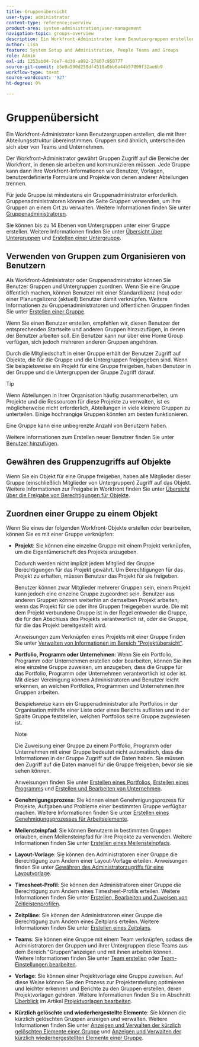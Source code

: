 ```yaml
---
title: Gruppenübersicht
user-type: administrator
content-type: reference;overview
product-area: system-administration;user-management
navigation-topic: groups-overview
description: Ein Workfront-Administrator kann Benutzergruppen erstellen, die mit Ihrer Abteilungsstruktur übereinstimmen. Gruppen sind ähnlich, unterscheiden sich aber von Teams und Unternehmen.
author: Lisa
feature: System Setup and Administration, People Teams and Groups
role: Admin
exl-id: 1353ab04-7de7-4d30-a092-27807c950777
source-git-commit: b5e0a590d258df4510a0bb6a44b57099f32ae6b9
workflow-type: tm+mt
source-wordcount: '927'
ht-degree: 0%

---
```


# Gruppenübersicht

<!-- Audited: 01/2024 -->

Ein Workfront-Administrator kann Benutzergruppen erstellen, die mit Ihrer Abteilungsstruktur übereinstimmen. Gruppen sind ähnlich, unterscheiden sich aber von Teams und Unternehmen.

Der Workfront-Administrator gewährt Gruppen Zugriff auf die Bereiche der Workfront, in denen sie arbeiten und kommunizieren müssen. Jede Gruppe kann dann ihre Workfront-Informationen wie Benutzer, Vorlagen, benutzerdefinierte Formulare und Projekte von denen anderer Abteilungen trennen.

Für jede Gruppe ist mindestens ein Gruppenadministrator erforderlich. Gruppenadministratoren können die Seite Gruppen verwenden, um ihre Gruppen an einem Ort zu verwalten. Weitere Informationen finden Sie unter [Gruppenadministratoren](../../../administration-and-setup/manage-groups/group-roles/group-administrators.md).

Sie können bis zu 14 Ebenen von Untergruppen unter einer Gruppe erstellen. Weitere Informationen finden Sie unter [Übersicht über Untergruppen](../../../administration-and-setup/manage-groups/groups-overview/subgroups.md) und [Erstellen einer Untergruppe](../../../administration-and-setup/manage-groups/create-and-manage-subgroups/create-a-subgroup.md).

## Verwenden von Gruppen zum Organisieren von Benutzern

Als Workfront-Administrator oder Gruppenadministrator können Sie Benutzer Gruppen und Untergruppen zuordnen. Wenn Sie eine Gruppe öffentlich machen, können Benutzer mit einer Standardlizenz (neu) oder einer Planungslizenz (aktuell) Benutzer damit verknüpfen. Weitere Informationen zu Gruppenadministratoren und öffentlichen Gruppen finden Sie unter [Erstellen einer Gruppe](../../../administration-and-setup/manage-groups/create-and-manage-groups/create-a-group.md).

Wenn Sie einen Benutzer erstellen, empfehlen wir, diesen Benutzer der entsprechenden Startseite und anderen Gruppen hinzuzufügen, in denen der Benutzer arbeiten soll. Ein Benutzer kann nur über eine Home Group verfügen, sich jedoch mehreren anderen Gruppen angehören.

Durch die Mitgliedschaft in einer Gruppe erhält der Benutzer Zugriff auf Objekte, die für die Gruppe und die Untergruppen freigegeben sind. Wenn Sie beispielsweise ein Projekt für eine Gruppe freigeben, haben Benutzer in der Gruppe und die Untergruppen der Gruppe Zugriff darauf.

>[!TIP]
>
>Wenn Abteilungen in Ihrer Organisation häufig zusammenarbeiten, um Projekte und die Ressourcen für diese Projekte zu verwalten, ist es möglicherweise nicht erforderlich, Abteilungen in viele kleinere Gruppen zu unterteilen. Einige hochrangige Gruppen könnten am besten funktionieren.

Eine Gruppe kann eine unbegrenzte Anzahl von Benutzern haben.

Weitere Informationen zum Erstellen neuer Benutzer finden Sie unter [Benutzer hinzufügen](../../../administration-and-setup/add-users/add-users.md).

## Gewähren des Gruppenzugriffs auf Objekte

Wenn Sie ein Objekt für eine Gruppe freigeben, haben alle Mitglieder dieser Gruppe (einschließlich Mitglieder von Untergruppen) Zugriff auf das Objekt. Weitere Informationen zur Freigabe in Workfront finden Sie unter [Übersicht über die Freigabe von Berechtigungen für Objekte](../../../workfront-basics/grant-and-request-access-to-objects/sharing-permissions-on-objects-overview.md).

## Zuordnen einer Gruppe zu einem Objekt

Wenn Sie eines der folgenden Workfront-Objekte erstellen oder bearbeiten, können Sie es mit einer Gruppe verknüpfen:

* **Projekt**: Sie können eine einzelne Gruppe mit einem Projekt verknüpfen, um die Eigentümerschaft des Projekts anzugeben.

  Dadurch werden nicht implizit jedem Mitglied der Gruppe Berechtigungen für das Projekt gewährt. Um Berechtigungen für das Projekt zu erhalten, müssen Benutzer das Projekt für sie freigeben.

  Benutzer können zwar Mitglieder mehrerer Gruppen sein, einem Projekt kann jedoch eine einzelne Gruppe zugeordnet sein. Benutzer aus anderen Gruppen können weiterhin an demselben Projekt arbeiten, wenn das Projekt für sie oder ihre Gruppen freigegeben wurde. Die mit dem Projekt verbundene Gruppe ist in der Regel entweder die Gruppe, die für den Abschluss des Projekts verantwortlich ist, oder die Gruppe, für die das Projekt bereitgestellt wird.

  Anweisungen zum Verknüpfen eines Projekts mit einer Gruppe finden Sie unter [Verwalten von Informationen im Bereich &quot;Projektübersicht&quot;](../../../manage-work/projects/manage-projects/understand-project-overview-area.md).

* **Portfolio, Programm oder Unternehmen**: Wenn Sie ein Portfolio, Programm oder Unternehmen erstellen oder bearbeiten, können Sie ihm eine einzelne Gruppe zuweisen, um anzugeben, dass die Gruppe für das Portfolio, Programm oder Unternehmen verantwortlich ist oder ist. Mit dieser Vereinigung können Administratoren und Benutzer leicht erkennen, an welchen Portfolios, Programmen und Unternehmen ihre Gruppen arbeiten.

  Beispielsweise kann ein Gruppenadministrator alle Portfolios in der Organisation mithilfe einer Liste oder eines Berichts auflisten und in der Spalte Gruppe feststellen, welchen Portfolios seine Gruppe zugewiesen ist.

  >[!NOTE]
  >
  >Die Zuweisung einer Gruppe zu einem Portfolio, Programm oder Unternehmen mit einer Gruppe bedeutet nicht automatisch, dass die Informationen in der Gruppe Zugriff auf die Daten haben. Sie müssen den Zugriff auf die Daten manuell für die Gruppe freigeben, bevor sie sie sehen können.

  Anweisungen finden Sie unter [Erstellen eines Portfolios](../../../manage-work/portfolios/create-and-manage-portfolios/create-portfolios.md), [Erstellen eines Programms](../../../manage-work/portfolios/create-and-manage-programs/create-program.md) und [Erstellen und Bearbeiten von Unternehmen](../../../administration-and-setup/set-up-workfront/organizational-setup/create-and-edit-companies.md).

* **Genehmigungsprozess**: Sie können einen Genehmigungsprozess für Projekte, Aufgaben und Probleme einer bestimmten Gruppe verfügbar machen. Weitere Informationen finden Sie unter [Erstellen eines Genehmigungsprozesses für Arbeitselemente](../../../administration-and-setup/customize-workfront/configure-approval-milestone-processes/create-approval-processes.md).
* **Meilensteinpfad**: Sie können Benutzern in bestimmten Gruppen erlauben, einen Meilensteinpfad für ihre Projekte zu verwenden. Weitere Informationen finden Sie unter [Erstellen eines Meilensteinpfads](../../../administration-and-setup/customize-workfront/configure-approval-milestone-processes/create-milestone-path.md).
* **Layout-Vorlage**: Sie können den Administratoren einer Gruppe die Berechtigung zum Ändern einer Layout-Vorlage erteilen. Anweisungen finden Sie unter [Gewähren des Administratorzugriffs für eine Layoutvorlage](../../../administration-and-setup/customize-workfront/use-layout-templates/grant-admin-access-layout-template.md).

* **Timesheet-Profil**: Sie können den Administratoren einer Gruppe die Berechtigung zum Ändern eines Timesheet-Profils erteilen. Weitere Informationen finden Sie unter [Erstellen, Bearbeiten und Zuweisen von Zeitleistenprofilen](../../../timesheets/create-and-manage-timesheets/create-timesheet-profiles.md).

* **Zeitpläne**: Sie können den Administratoren einer Gruppe die Berechtigung zum Ändern eines Zeitplans erteilen. Weitere Informationen finden Sie unter [Erstellen eines Zeitplans](../../../administration-and-setup/set-up-workfront/configure-timesheets-schedules/create-schedules.md).
* **Teams**: Sie können eine Gruppe mit einem Team verknüpfen, sodass die Administratoren der Gruppen und ihrer Untergruppen diese Teams aus dem Bereich &quot;Gruppen&quot;anzeigen und mit ihnen arbeiten können. Weitere Informationen finden Sie unter [Team erstellen](../../../people-teams-and-groups/create-and-manage-teams/create-a-team.md) oder [Team-Einstellungen bearbeiten](../../../people-teams-and-groups/create-and-manage-teams/edit-team-settings.md).
* **Vorlage**: Sie können einer Projektvorlage eine Gruppe zuweisen. Auf diese Weise können Sie den Prozess zur Projekterstellung optimieren und leichter erkennen und Berichte zu den Gruppen erstellen, deren Projektvorlagen gehören. Weitere Informationen finden Sie im Abschnitt [Überblick](../../../manage-work/projects/create-and-manage-templates/edit-templates.md#overview) im Artikel [Projektvorlagen bearbeiten](../../../manage-work/projects/create-and-manage-templates/edit-templates.md).

* **Kürzlich gelöschte und wiederhergestellte Elemente**: Sie können die kürzlich gelöschten Gruppen anzeigen und verwalten. Weitere Informationen finden Sie unter [Anzeigen und Verwalten der kürzlich gelöschten Elemente einer Gruppe](../../../administration-and-setup/manage-groups/work-with-group-objects/view-manage-groups-recently-deleted-objects.md) und [Anzeigen und Verwalten der kürzlich wiederhergestellten Elemente einer Gruppe](../../../administration-and-setup/manage-groups/work-with-group-objects/view-manage-groups-recently-restored-objects.md).

